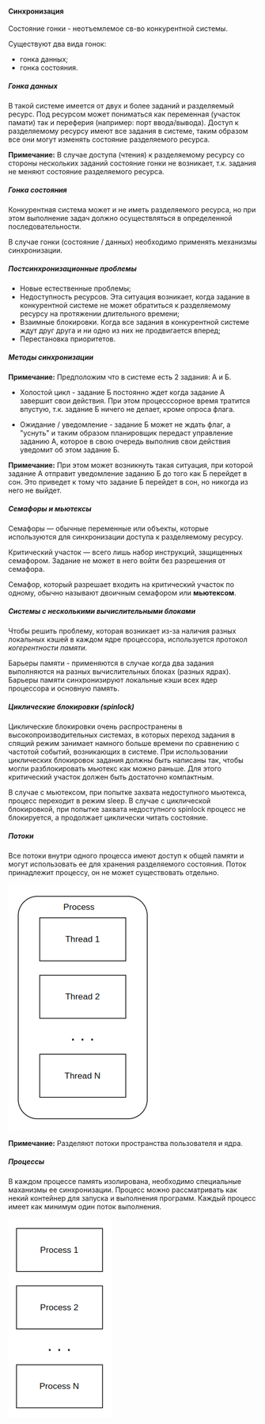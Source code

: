 #### Синхронизация

Состояние гонки - неотъемлемое св-во конкурентной системы.

Существуют два вида гонок:

- гонка данных;
- гонка состояния.

##### Гонка данных

В такой системе имеется от двух и более заданий и разделяемый ресурс.
Под ресурсом может пониматься как переменная (участок памати) так и переферия 
(например: порт ввода/вывода).
Доступ к разделяемому ресурсу имеют все задания в системе, таким образом
все они могут изменять состояние разделяемого ресурса.

**Примечание:**
В случае доступа (чтения) к разделяемому ресурсу со стороны нескольких заданий
состояние гонки не возникает, т.к. задания не меняют состояние разделяемого ресурса.

##### Гонка состояния

Конкурентная система может и не иметь разделяемого ресурса, но при этом 
выполнение задач должно осуществляться в определенной последовательности.

В случае гонки (состояние / данных) необходимо применять механизмы синхронизации.

##### Постсинхронизационные проблемы

- Новые естественные проблемы;
- Недоступность ресурсов. Эта ситуация возникает, когда задание в конкурентной
системе не может обратиться к разделяемому ресурсу на протяжении длительного
времени;
- Взаимные блокировки. Когда все задания в конкурентной системе ждут друг 
друга и ни одно из них не продвигается вперед;
- Перестановка приоритетов.

##### Методы синхронизации

**Примечание:**
Предположим что в системе есть 2 задания: А и Б.

- Холостой цикл - задание Б постоянно ждет когда задание А завершит свои действия.
При этом процесссорное время тратится впустую, т.к. задание Б ничего не делает, кроме 
опроса флага.

- Ожидание / уведомление - задание Б может не ждать флаг, а "уснуть" и таким образом
планировщик передаст управление заданию А, которое в свою очередь выполнив свои
действия уведомит об этом задание Б.

**Примечание:**
При этом может возникнуть такая ситуация, при которой задание А отправит уведомление 
заданию Б до того как Б перейдет в сон. Это приведет к тому что задание Б перейдет
в сон, но никогда из него не выйдет.

##### Семафоры и мьютексы

Семафоры — обычные переменные или объекты, которые используются для синхронизации доступа 
к разделяемому ресурсу.

Критический участок — всего лишь набор инструкций, защищенных семафором. Задание не может 
в него войти без разрешения от семафора.

Семафор, который разрешает входить на критический участок по одному, обычно называют
двоичным семафором или **мьютексом**.

##### Системы с несколькими вычислительными блоками

Чтобы решить проблему, которая возникает из-за наличия разных локальных кэшей в каждом ядре 
процессора, используется протокол *когерентности памяти*.

Барьеры памяти - применяются в случае когда два задания выполняются на разных вычислительных
блоках (разных ядрах).
Барьеры памяти синхронизируют локальные кэши всех ядер процессора и основную память.

##### Циклические блокировки (spinlock)

Циклические блокировки очень распространены в высокопроизводительных системах, в которых 
переход задания в спящий режим занимает намного больше времени по сравнению с частотой событий, 
возникающих в системе.
При использовании циклических блокировок задания должны быть написаны так, чтобы могли 
разблокировать мьютекс как можно раньше. Для этого критический участок должен быть достаточно компактным. 

В случае с мьютексом, при попытке захвата недоступного мьютекса, процесс переходит в режим sleep.
В случае с циклической блокировкой, при попытке захвата недоступного spinlock процесс не блокируется,
а продолжает циклически читать состояние.

##### Потоки

Все потоки внутри одного процесса имеют доступ к общей памяти и могут использовать ее для 
хранения разделяемого состояния. Поток принадлежит процессу, он не может существовать отдельно.

![thread](https://github.com/GIYura/c-tutorial/blob/main/extreme-c/chapter-14/thread.png)

**Примечание:**
Разделяют потоки пространства пользователя и ядра.

##### Процессы

В каждом процессе память изолирована, необходимо специальные маханизмы ее синхронизации.
Процесс можно рассматривать как некий контейнер для запуска и выполнения программ.
Каждый процесс имеет как минимум один поток выполнения.

![process](https://github.com/GIYura/c-tutorial/blob/main/extreme-c/chapter-14/process.png)

